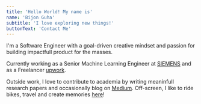 ```yaml
---
title: 'Hello World! My name is'
name: 'Bijon Guha'
subtitle: 'I love exploring new things!'
buttonText: 'Contact Me'
---
```


I'm a Software Engineer with a goal-driven creative mindset and passion for building impactfull product for the masses.

Currently working as a Senior Machine Learning Engineer at [SIEMENS](https://www.siemens.com/global/en.html) and as a Freelancer [upwork](https://www.upwork.com/freelancers/~01d45a087fd655f40e?viewMode=1).

Outside work, I love to contribute to academia by writing meaninfull research papers and occasionally blog on [Medium](https://medium.com/@iitbguha). Off-screen, I like to ride bikes, travel and create memories [here](https://www.instagram.com/piczophile/?hl=en)!
